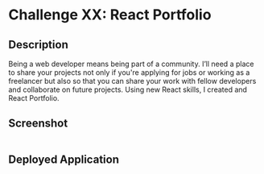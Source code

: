 # Challenge XX: React Portfolio

## Description
Being a web developer means being part of a community. I’ll need a place to share your projects not only if you're applying for jobs or working as a freelancer but also so that you can share your work with fellow developers and collaborate on future projects. Using new React skills, I created and React Portfolio.

## Screenshot
![]()

## Deployed Application

